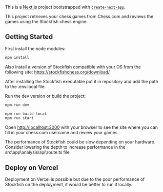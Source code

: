 This is a [Next.js](https://nextjs.org/) project bootstrapped with [`create-next-app`](https://github.com/vercel/next.js/tree/canary/packages/create-next-app).

This project retrieves your chess games from Chess.com and reviews the games using the Stockfish chess engine.

## Getting Started

First install the node modules:

```bash
npm install
```

Also install a version of Stockfish compatible with your OS from the following site: https://stockfishchess.org/download/

After installing the Stockfish executable put it in repository and add the path to the .env.local file.

Run the dev version or build the project:

```bash
npm run dev
```

```bash
npm run build-local
npm run start
```

Open [http://localhost:3000](http://localhost:3000) with your browser to see the site where you can fill in your chess.com username and review your games.

The performance of Stockfish could be slow depending on your hardware. Consider lowering the depth to increase performance in the src\app\analysis\api\route.ts file.

## Deploy on Vercel

Deployment on Vercel is possible but due to the poor performance of Stockfish on the deployment, it would be better to run it locally.

